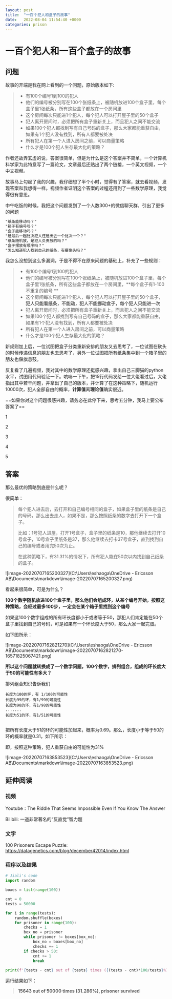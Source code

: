 ```yaml
---
layout: post
title:  "一百个犯人和盒子的故事"
date:   2022-08-04 11:54:40 +0000
categories: prison
---
```


# 一百个犯人和一百个盒子的故事

## 问题

故事的开端是我在网上看到的一个问题，原始版本如下:

> * 有100个编号1到100的犯人
> * 他们的编号被分别写在100个张纸条上，被随机放进100个盒子里，每个盒子里1张纸条，所有这些盒子都放在一个房间里
> * 这个房间每次只能进1个犯人，每个犯人可以打开屋子里的50个盒子
> * 犯人离开房间时，必须把所有盒子重新关上，而且犯人之间不能交流
> * 如果100个犯人都找到写有自己号码的盒子，那么大家都能重获自由，如果有1个犯人没有找到，所有人都要被处决
> * 所有犯人在第一个人进入房间之前，可以商量策略
> * 什么才是100个犯人生存最大化的策略？

作者还故弄玄虚的说，答案很简单，但是为什么是这个答案并不简单，一个计算机科学家为此特意写了一篇论文，文章最后还贴出了两个链接，一个英文视频，一个中文视频。

故事马上勾起了我的兴趣，我仔细想了半个小时，觉得有了答案，就去看视频，发现答案和我想得一样。视频作者证明这个答案的过程还用到了一些数学原理，我觉得很有意思。

中午吃饭的时候，我把这个问题发到了一个人数300+的微信聊天群，引出了更多的问题

```markdown
"纸条能移动吗？"
"箱子有编号吗？"
"盒子能移动吗？"
"是最后一起处决犯人还是出去一个处决一个？"
"纸条随机放，是犯人负责放的吗？"
"盒子摆放有顺序吗？"
"怎么知道犯人找到自己的纸条，有摄像头吗？"
```

我怎么没想到这么多漏洞，于是不得不在原来问题的基础上，补充了一些规则：

> * 有100个编号1到100的犯人
> * 他们的编号被分别写在100个张纸条上，被随机放进100个盒子里，每个盒子里1张纸条，所有这些盒子都放在一个房间里，**每个盒子有1-100不重复的编号 **
> * 这个房间每次只能进1个犯人，每个犯人可以打开屋子里的50个盒子，**犯人只能看纸条，不能动，犯人不能挪动盒子，每个犯人只能进一次**
> * 犯人离开房间时，必须把所有盒子重新关上，而且犯人之间不能交流
> * 如果100个犯人都找到写有自己号码的盒子，那么大家都能重获自由，如果有1个犯人没有找到，所有人都要被处决
> * 所有犯人在第一个人进入房间之前，可以商量策略
> * 什么才是100个犯人生存最大化的策略？

新规则加上后，一位试图把盒子分类重新安排的朋友又去思考了，一位试图在砍头的时候传递信息的朋友也去思考了，另外一位试图把所有纸条集中到一个箱子里的朋友也偃旗息鼓。

反复看了几遍视频，我对其中的数学原理还挺感兴趣，拿出自己三脚猫的python水平，试图用代码验证一下。吭哧一下午，把15行代码发给一位大佬看过后，大佬指出其中若干问题，并拿出了自己的版本，并计算了在这种策略下，随机运行10000次，犯人全部自由的概率，**计算值**离**理论值**确实很近。



==如果你对这个问题很感兴趣，请务必在此停下来，思考五分钟，我马上要公布答案了==

1

2

3

4

5

## 答案

那么最优的策略到底是什么呢？

很简单：

> 每个犯人进去后，去打开和自己编号相同的盒子，如果盒子里的纸条是自己的号码，那么出去走人，如果不是，那么按照纸条的数字去打开下一个盒子。
>
> 比如：1号犯人进屋，打开1号盒子，盒子里的纸条是10，那他继续去打开10号盒子，10号盒子里纸条是37，那么他继续去打卡37号盒子，直到找到自己的编号或者用完50次为止。
>
> 在这种策略下，有31.31%的情况下，所有犯人能在50次以内找到自己纸条的盒子。

![image-20220707165200327](C:\Users\eshaoga\OneDrive - Ericsson AB\Documents\markdown\image-20220707165200327.png)

看起来很简单，可是为什么？

**100个数字随机放进100个盒子里，那么他们会组成环，从某个编号开始，按照这种策略，会经过最多100步，一定会在某个箱子里找到这个编号**

如果这100个数字组成的所有环长度都小于或者等于50，那犯人们肯定能在50个盒子里找到自己的号码，可是如果有一个环长度大于50，那么大家一起完蛋。

如下图所示：

![image-20220707162821270](C:\Users\eshaoga\OneDrive - Ericsson AB\Documents\markdown\image-20220707162821270-16571825067421.png)

**所以这个问题就转换成了一个数学问题，100个数字，排列组合，组成的环长度大于50的可能性有多大？**

排列组合知识告诉我们

```
长度为100的环，有 1/100的可能性
长度为99的环，有1/99的可能性
长度为98的环，有1/98的可能性
.......
长度为51的环，有1/51的可能性


```

把所有长度大于51的环的可能性加起来，概率为0.69。那么，长度小于等于50的环的概率就是0.31，如下所示：

即，按照这种策略，犯人重获自由的可能性为31%

![image-20220707163853523](C:\Users\eshaoga\OneDrive - Ericsson AB\Documents\markdown\image-20220707163853523.png)





## 延伸阅读

### 视频

Youtube：The Riddle That Seems Impossible Even If You Know The Answer

Bilibili: 一道非常著名的“反直觉”智力题

### 文字

100 Prisoners Escape Puzzle: https://datagenetics.com/blog/december42014/index.html

### 程序以及结果

```python
# Jiali's code
import random

boxes = list(range(100))

cnt = 0
tests = 50000

for i in range(tests):
    random.shuffle(boxes)
    for prisoner in range(100):
        checks = 1
        box_no = prisoner
        while prisoner != boxes[box_no]:
            box_no = boxes[box_no]
            checks += 1
        if checks > 50:
            cnt += 1
            break
            
print(f'{tests - cnt} out of {tests} times ({(tests - cnt)*100/tests}%), prisoner survived')
```

运行结果如下：

> **15643 out of 50000 times (31.286%), prisoner survived**

